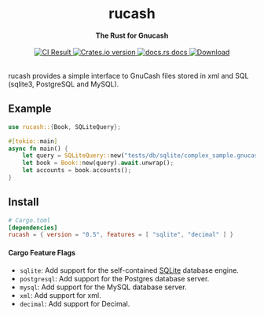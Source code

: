 <h1 align="center">rucash</h1>
<div align="center">
 <strong>
   The Rust for Gnucash
 </strong>
</div>

<br />

<div align="center">
  <!-- CI -->
  <a href="https://github.com/z-Wind/rucash/actions/workflows/ci.yml">
    <img src="https://github.com/z-Wind/rucash/actions/workflows/ci.yml/badge.svg?style=flat-square"
    alt="CI Result" />
  </a>
  <!-- Version -->
  <a href="https://crates.io/crates/rucash">
    <img src="https://img.shields.io/crates/v/rucash.svg?style=flat-square"
    alt="Crates.io version" />
  </a>
  <!-- Docs -->
  <a href="https://docs.rs/rucash">
    <img src="https://img.shields.io/badge/docs-latest-blue.svg?style=flat-square"
      alt="docs.rs docs" />
  </a>
  <!-- Downloads -->
  <a href="https://crates.io/crates/rucash">
    <img src="https://img.shields.io/crates/d/rucash.svg?style=flat-square"
      alt="Download" />
  </a>
</div>

<br/>

rucash provides a simple interface to GnuCash files stored in xml and SQL (sqlite3, PostgreSQL and MySQL).
## Example
```rust
use rucash::{Book, SQLiteQuery};

#[tokio::main]
async fn main() {
    let query = SQLiteQuery::new("tests/db/sqlite/complex_sample.gnucash").unwrap();
    let book = Book::new(query).await.unwrap();
    let accounts = book.accounts();
}
```

## Install
```toml
# Cargo.toml
[dependencies]
rucash = { version = "0.5", features = [ "sqlite", "decimal" ] }
```

#### Cargo Feature Flags
-   `sqlite`: Add support for the self-contained [SQLite](https://sqlite.org/) database engine.
-   `postgresql`: Add support for the Postgres database server.
-   `mysql`: Add support for the MySQL database server.
-   `xml`: Add support for xml.
-   `decimal`: Add support for Decimal.